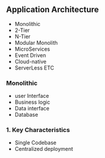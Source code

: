 ## Application Architecture

- Monolithic
- 2-Tier
- N-Tier
- Modular Monolith
- MicroServices
- Event Driven
- Cloud-native
- ServerLess ETC

### Monolithic

- user Interface
- Business logic
- Data interface
- Database

### 1. Key Characteristics

- Single Codebase
- Centralized deployment
